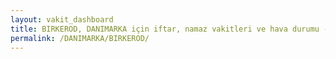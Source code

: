 ```yaml
---
layout: vakit_dashboard
title: BIRKEROD, DANIMARKA için iftar, namaz vakitleri ve hava durumu - ilçe/eyalet seç
permalink: /DANIMARKA/BIRKEROD/
---
```


<script type="text/javascript">
  var GLOBAL_COUNTRY = 'DANIMARKA';
  var GLOBAL_CITY = 'BIRKEROD';
  var GLOBAL_STATE = '';
  var lat = 72;
  var lon = 21;
</script>
